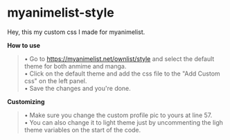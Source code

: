 # myanimelist-style

Hey, this my custom css I made for myanimelist.

**How to use**
> • Go to https://myanimelist.net/ownlist/style and select the default theme for both anmime and manga.<br>
> • Click on the default theme and add the css file to the "Add Custom css" on the left panel.<br>
> • Save the changes and you're done.

**Customizing**
> • Make sure you change the custom profile pic to yours at line 57.<br>
> • You can also change it to light theme just by uncommenting the ligh theme variables on the start of the code.
